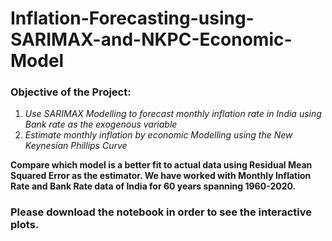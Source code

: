 # Inflation-Forecasting-using-SARIMAX-and-NKPC-Economic-Model
### Objective of the Project:

1.	*Use SARIMAX Modelling to forecast monthly inflation rate in India using Bank rate as the exogenous variable*
2.  *Estimate monthly inflation  by economic Modelling using the New Keynesian Phillips Curve*

**Compare which model is a better fit to actual data using Residual Mean Squared Error as the estimator. 
We have worked with Monthly Inflation Rate and Bank Rate data of India for 60 years spanning 1960-2020.**

### Please download the notebook in order to see the interactive plots.
